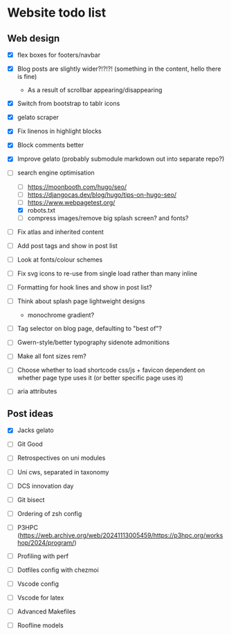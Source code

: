 # Website todo list

## Web design

- [x] flex boxes for footers/navbar
- [x] Blog posts are slightly wider?!?!?! (something in the content, hello there is fine)
  - As a result of scrollbar appearing/disappearing
- [x] Switch from bootstrap to tablr icons
- [x] gelato scraper
- [x] Fix linenos in highlight blocks
- [x] Block comments better
- [x] Improve gelato (probably submodule markdown out into separate repo?)

- [ ] search engine optimisation
  - [ ] <https://moonbooth.com/hugo/seo/>
  - [ ] <https://djangocas.dev/blog/hugo/tips-on-hugo-seo/>
  - [ ] <https://www.webpagetest.org/>
  - [x] robots.txt
  - [ ] compress images/remove big splash screen? and fonts?
- [ ] Fix atlas and inherited content
- [ ] Add post tags and show in post list
- [ ] Look at fonts/colour schemes
- [ ] Fix svg icons to re-use from single load rather than many inline
- [ ] Formatting for hook lines and show in post list?
- [ ] Think about splash page lightweight designs
  - monochrome gradient?
- [ ] Tag selector on blog page, defaulting to "best of"?
- [ ] Gwern-style/better typography sidenote admonitions
- [ ] Make all font sizes rem?
- [ ] Choose whether to load shortcode css/js + favicon dependent on whether page type uses it (or better specific page uses it)

- [ ] aria attributes

## Post ideas

- [x] Jacks gelato
- [ ] Git Good
- [ ] Retrospectives on uni modules
- [ ] Uni cws, separated in taxonomy
- [ ] DCS innovation day
- [ ] Git bisect
- [ ] Ordering of zsh config
- [ ] P3HPC (https://web.archive.org/web/20241113005459/https://p3hpc.org/workshop/2024/program/)
- [ ] Profiling with perf
- [ ] Dotfiles config with chezmoi
- [ ] Vscode config
- [ ] Vscode for latex
- [ ] Advanced Makefiles

- [ ] Roofline models

